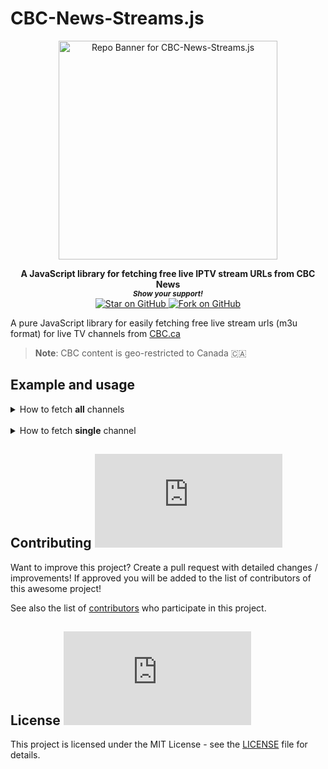 # CBC-News-Streams.js

<div align="center">
<a href="https://github.com/MarketingPipeline/CBC-News-Streams.js"> 
<img height=350 alt="Repo Banner for CBC-News-Streams.js" src="https://capsule-render.vercel.app/api?type=waving&color=539bf5&height=300&section=header&text=CBC-News-Streams.js&fontSize=60&fontColor=ffffff&animation=fadeIn&fontAlignY=38&desc=Fetch%20live%20stream%20urls%20from%20CBC.ca%20&descAlignY=60&descAlign=50"></img></a>

</div>  
    
<p align="center">
  <b>A JavaScript library for fetching free live IPTV stream URLs from CBC News</b>

  <br>
  <small> <b><i>Show your support!</i> </b></small>
  <br>
   <a href="https://github.com/MarketingPipeline/CBC-News-Streams.js">
    <img title="Star on GitHub" src="https://img.shields.io/github/stars/MarketingPipeline/CBC-News-Streams.js.svg?style=social&label=Star">
  </a>
  <a href="https://github.com/MarketingPipeline/TheMovieDB-API-Wrapper.js/fork">
    <img title="Fork on GitHub" src="https://img.shields.io/github/forks/MarketingPipeline/CBC-News-Streams.js.svg?style=social&label=Fork">
  </a>
   </p>  

A pure JavaScript library for easily fetching free live stream urls (m3u format) for live TV channels from [CBC.ca](https://cbc.ca)

> <b>Note</b>: CBC content is geo-restricted to Canada :canada:


## Example and usage


<details>

<summary> How to fetch <b>all</b> channels</summary>

<br>


```js
// CBC-News-Streams.js Example - get all channels. 
import {CBC_News} from 'https://cdn.jsdelivr.net/gh/MarketingPipeline/CBC-News-Streams.js@v1.0.0/dist/cbc-news-streams.min.js' 

try {
    console.log(await CBC_News().getAllChannels()) // returns a JSON array of objects.
} catch (error) {
    console.log(error.message)
}
```

This will return an array of all channel details & stream URLs. 

<br><br><br><br>
</details>


<br>

<details>

<summary> How to fetch <b>single</b> channel</summary>

<br>

```js
/// CBC-News-Streams.js Example - get single channel example.
import {CBC_News} from 'https://cdn.jsdelivr.net/gh/MarketingPipeline/CBC-News-Streams.js@v1.0.0/dist/cbc-news-streams.min.js' 

try {
    console.log(await CBC_News().getChannel("Toronto")) // returns a JSON object.
} catch (error) {
    console.log(error.message)
}

```


This will return a single JSON object with channel details + the stream URL. 

</details>



## Contributing ![GitHub](https://img.shields.io/github/contributors/MarketingPipeline/CBC-News-Streams.js)

Want to improve this project? Create a pull request with detailed changes / improvements! If approved you will be added to the list of contributors of this awesome project!

See also the list of
[contributors](https://github.com/MarketingPipeline/CBC-News-Streams.js/graphs/contributors) who
participate in this project.

## License ![GitHub](https://img.shields.io/github/license/MarketingPipeline/TheMovieDB-API-Wrapper.js)

This project is licensed under the MIT License - see the
[LICENSE](https://github.com/MarketingPipeline/TheMovieDB-API-Wrapper.js/blob/main/LICENSE) file for
details.


